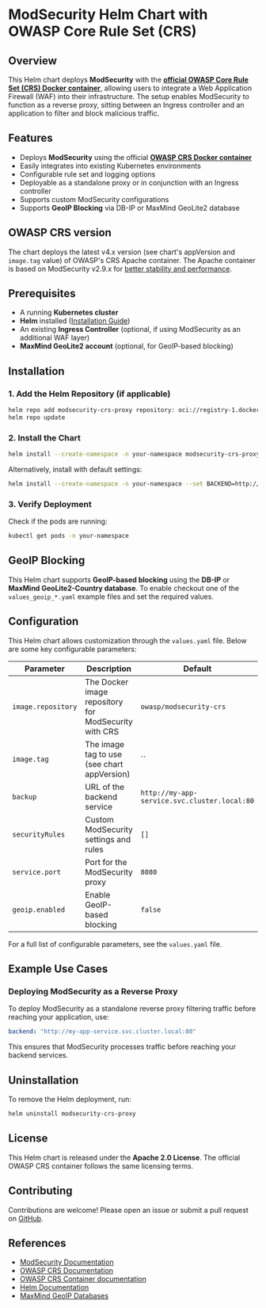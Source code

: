 # ModSecurity Helm Chart with OWASP Core Rule Set (CRS)

## Overview
This Helm chart deploys **ModSecurity** with the **[official OWASP Core Rule Set (CRS) Docker container](https://hub.docker.com/r/owasp/modsecurity-crs)**, allowing users to integrate a Web Application Firewall (WAF) into their infrastructure. The setup enables ModSecurity to function as a reverse proxy, sitting between an Ingress controller and an application to filter and block malicious traffic.

## Features
- Deploys **ModSecurity** using the official **[OWASP CRS Docker container](https://hub.docker.com/r/owasp/modsecurity-crs)**
- Easily integrates into existing Kubernetes environments
- Configurable rule set and logging options
- Deployable as a standalone proxy or in conjunction with an Ingress controller
- Supports custom ModSecurity configurations
- Supports **GeoIP Blocking** via DB-IP or MaxMind GeoLite2 database

## OWASP CRS version
The chart deploys the latest v4.x version (see chart's appVersion and `image.tag` value) of OWASP's CRS Apache container.
The Apache container is based on ModSecurity v2.9.x for [better stability and performance](https://coreruleset.org/docs/1-getting-started/1-4-engine_integration_options/#modsecurity-v2).

## Prerequisites
- A running **Kubernetes cluster**
- **Helm** installed ([Installation Guide](https://helm.sh/docs/intro/install/))
- An existing **Ingress Controller** (optional, if using ModSecurity as an additional WAF layer)
- **MaxMind GeoLite2 account** (optional, for GeoIP-based blocking)

## Installation

### 1. Add the Helm Repository (if applicable)
```sh
helm repo add modsecurity-crs-proxy repository: oci://registry-1.docker.io/phoenixmedia
helm repo update
```

### 2. Install the Chart
```sh
helm install --create-namespace -n your-namespace modsecurity-crs-proxy oci://registry-1.docker.io/phoenixmedia/modsecurity-crs-proxy --version 0.1.0 -f values.yaml
```

Alternatively, install with default settings:
```sh
helm install --create-namespace -n your-namespace --set BACKEND=http://my-app-service modsecurity-crs-proxy oci://registry-1.docker.io/phoenixmedia/modsecurity-crs-proxy
```

### 3. Verify Deployment
Check if the pods are running:
```sh
kubectl get pods -n your-namespace
```

## GeoIP Blocking
This Helm chart supports **GeoIP-based blocking** using the **DB-IP** or **MaxMind GeoLite2-Country database**.
To enable checkout one of the `values_geoip_*.yaml` example files and set the required values.

## Configuration
This Helm chart allows customization through the `values.yaml` file. Below are some key configurable parameters:

| Parameter                  | Description                                          | Default |
|----------------------------|------------------------------------------------------|---------|
| `image.repository`         | The Docker image repository for ModSecurity with CRS | `owasp/modsecurity-crs` |
| `image.tag`                | The image tag to use (see chart appVersion)          | `` |
| `backup`                   | URL of the backend service                           | `http://my-app-service.svc.cluster.local:80` |
| `securityRules` | Custom ModSecurity settings and rules                | `[]` |
| `service.port`             | Port for the ModSecurity proxy                       | `8080` |
| `geoip.enabled` | Enable GeoIP-based blocking                          | `false` |

For a full list of configurable parameters, see the `values.yaml` file.

## Example Use Cases

### Deploying ModSecurity as a Reverse Proxy
To deploy ModSecurity as a standalone reverse proxy filtering traffic before reaching your application, use:
```yaml
backend: "http://my-app-service.svc.cluster.local:80"
```

This ensures that ModSecurity processes traffic before reaching your backend services.

## Uninstallation
To remove the Helm deployment, run:
```sh
helm uninstall modsecurity-crs-proxy
```

## License
This Helm chart is released under the **Apache 2.0 License**. The official OWASP CRS container follows the same licensing terms.

## Contributing
Contributions are welcome! Please open an issue or submit a pull request on [GitHub](https://github.com/PHOENIX-MEDIA/modsecurity-crs-proxy).

## References
- [ModSecurity Documentation](https://github.com/owasp-modsecurity/ModSecurity)
- [OWASP CRS Documentation](https://coreruleset.org/)
- [OWASP CRS Container documentation](https://hub.docker.com/r/owasp/modsecurity-crs)
- [Helm Documentation](https://helm.sh/docs/)
- [MaxMind GeoIP Databases](https://www.maxmind.com/en/geoip2-services-and-databases)
